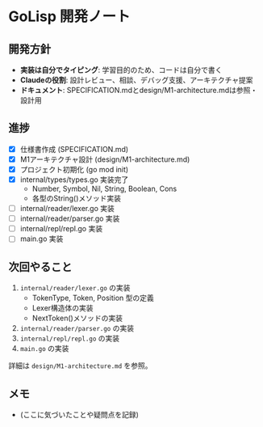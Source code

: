 # GoLisp 開発ノート

## 開発方針

- **実装は自分でタイピング**: 学習目的のため、コードは自分で書く
- **Claudeの役割**: 設計レビュー、相談、デバッグ支援、アーキテクチャ提案
- **ドキュメント**: SPECIFICATION.mdとdesign/M1-architecture.mdは参照・設計用

## 進捗

- [x] 仕様書作成 (SPECIFICATION.md)
- [x] M1アーキテクチャ設計 (design/M1-architecture.md)
- [x] プロジェクト初期化 (go mod init)
- [x] internal/types/types.go 実装完了
  - Number, Symbol, Nil, String, Boolean, Cons
  - 各型のString()メソッド実装
- [ ] internal/reader/lexer.go 実装
- [ ] internal/reader/parser.go 実装
- [ ] internal/repl/repl.go 実装
- [ ] main.go 実装

## 次回やること

1. `internal/reader/lexer.go` の実装
   - TokenType, Token, Position 型の定義
   - Lexer構造体の実装
   - NextToken()メソッドの実装
2. `internal/reader/parser.go` の実装
3. `internal/repl/repl.go` の実装
4. `main.go` の実装

詳細は `design/M1-architecture.md` を参照。

## メモ

- (ここに気づいたことや疑問点を記録)
